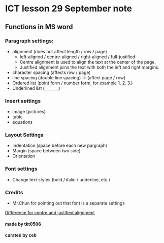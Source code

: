 # ICT lesson 29 September note #

## Functions in MS word ##

### Paragraph settings: ###
- alignment (does not affect length / row / page)
  - left-aligned / centre-aligned / right-aligned / full-justified
  - Centre alignment is used to align the text at the center of the page.
  - Justified alignment joins the text with both the left and right margins.
- character spacing (affects row / page)
- line spacing (double line spacing) -> (affect page / row)
- Ordered list (point form / number form, for example 1. 2. 3.)
- Underlined list (_______)

### Insert settings ###
- image (pictures)
- table
- equations 

### Layout Settings ###
- Indentation (space before each new pargraph)
- Margin (space between two side)
- Orientation

### Font settings ###
- Change text styles (bold / italic / underline, etc.)

### Credits ###
- Mr.Chun for pointing out that font is a separate settings

[Difference for centre and justified alignment](https://opjsrgh.in/Content/Worksheet/PRACTICE-WS/2021-2022/day68/9-IT.pdf)


#### made by tkt0506 ####

#### curated by ceb ####